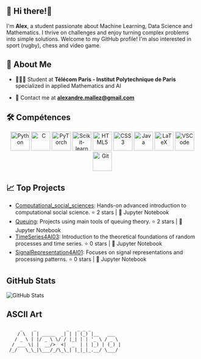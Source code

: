 ## 👋 Hi there!👋

I'm **Alex**, a student passionate about Machine Learning, Data Science and Mathematics.
I thrive on challenges and enjoy turning complex problems into simple solutions. Welcome to my GitHub profile!
I'm also interested in sport (rugby), chess and video game.

## 🤝 About Me

- 👨🏻‍🎓 Student at **Télécom Paris - Institut Polytechnique de Paris** specialized in applied Mathematics and AI

- 📧 Contact me at **alexandre.mallez@gmail.com**

## 🛠️ Compétences

<p align="center">
  <img src="https://cdn.jsdelivr.net/gh/devicons/devicon/icons/python/python-original.svg" alt="Python" width="50"/>
  <img src="https://cdn.jsdelivr.net/gh/devicons/devicon/icons/c/c-original.svg" alt="C" width="50"/>
  <img src="https://cdn.jsdelivr.net/gh/devicons/devicon/icons/pytorch/pytorch-original.svg" alt="PyTorch" width="50"/>
  <img src="https://upload.wikimedia.org/wikipedia/commons/0/05/Scikit_learn_logo_small.svg" alt="Scikit-learn" width="50"/>
  <img src="https://cdn.jsdelivr.net/gh/devicons/devicon/icons/html5/html5-original.svg" alt="HTML5" width="50"/>
  <img src="https://cdn.jsdelivr.net/gh/devicons/devicon/icons/css3/css3-original.svg" alt="CSS3" width="50"/>
  <img src="https://cdn.jsdelivr.net/gh/devicons/devicon/icons/java/java-original.svg" alt="Java" width="50"/>
  <img src="https://cdn.jsdelivr.net/gh/devicons/devicon/icons/latex/latex-original.svg" alt="LaTeX" width="50"/>
  <img src="https://cdn.jsdelivr.net/gh/devicons/devicon/icons/vscode/vscode-original.svg" alt="VSCode" width="50"/>
  <img src="https://cdn.jsdelivr.net/gh/devicons/devicon/icons/git/git-original.svg" alt="Git" width="50"/>
</p>

## 📈 Top Projects

- [Computational_social_sciences](https://github.com/AlexHibo/Computational_social_sciences): Hands-on advanced introduction to computational social science. ⭐ 2 stars | 📝 Jupyter Notebook 
- [Queuing](https://github.com/AlexHibo/Queuing): Projects using main tools of queuing theory. ⭐ 2 stars | 📝 Jupyter Notebook 
- [TimeSeries4AI03](https://github.com/AlexHibo/TimeSeries4AI03): Introduction to the theoretical foundations of random processes and time series. ⭐ 0 stars | 📝 Jupyter Notebook 
- [SignalRepresentation4AI01](https://github.com/AlexHibo/SignalRepresentation4AI01): Focuses on signal representations and processing patterns. ⭐ 0 stars | 📝 Jupyter Notebook 


## GitHub Stats

![GitHub Stats](https://github-readme-stats.vercel.app/api?username=AlexHibo&show_icons=true&theme=radical)

## ASCII Art

```
     _    _           _   _ _ _           
    / \  | | _____  _| | | (_) |__   ___  
   / _ \ | |/ _ \ \/ / |_| | | '_ \ / _ \ 
  / ___ \| |  __/>  <|  _  | | |_) | (_) |
 /_/   \_\_|\___/_/\_\_| |_|_|_.__/ \___/ 
                                          
```
<!--
**AlexHibo/AlexHibo** is a ✨ _special_ ✨ repository because its `README.md` (this file) appears on your GitHub profile.

Here are some ideas to get you started:

- 🔭 I’m currently working on ...
- 🌱 I’m currently learning ...
- 👯 I’m looking to collaborate on ...
- 🤔 I’m looking for help with ...
- 💬 Ask me about ...
- 📫 How to reach me: ...
- 😄 Pronouns: ...
- ⚡ Fun fact: ...
-->
